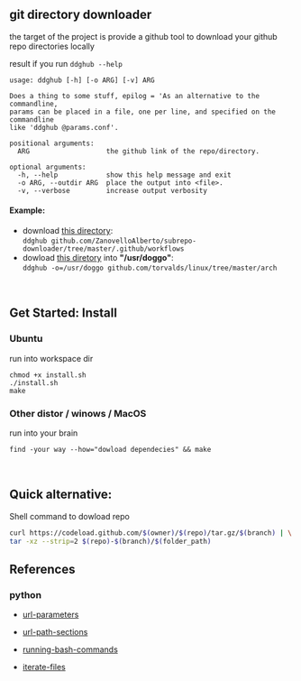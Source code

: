 ## git directory downloader
the target of the project is provide a github tool to download your github repo directories locally 

result if you run `ddghub --help`
```
usage: ddghub [-h] [-o ARG] [-v] ARG

Does a thing to some stuff, epilog = 'As an alternative to the commandline,
params can be placed in a file, one per line, and specified on the commandline
like 'ddghub @params.conf'.

positional arguments:
  ARG                   the github link of the repo/directory.

optional arguments:
  -h, --help            show this help message and exit
  -o ARG, --outdir ARG  place the output into <file>.
  -v, --verbose         increase output verbosity
```

#### Example:

- download [this directory](https://github.com/ZanovelloAlberto/subrepo-downloader/tree/master/.github/workflows): <br/>
  `ddghub github.com/ZanovelloAlberto/subrepo-downloader/tree/master/.github/workflows` 
- dowload [this diretory](https://github.com/torvalds/linux/tree/master/arch) into **"/usr/doggo"**: <br/> `ddghub -o=/usr/doggo github.com/torvalds/linux/tree/master/arch`

<br/>

## Get Started: Install

### Ubuntu
run into workspace dir

```
chmod +x install.sh
./install.sh
make
```

### Other distor / winows / MacOS

run into your brain
```
find -your way --how="dowload dependecies" && make
```
<br/>

## Quick alternative:

Shell command to dowload repo

```sh
curl https://codeload.github.com/$(owner)/$(repo)/tar.gz/$(branch) | \
tar -xz --strip=2 $(repo)-$(branch)/$(folder_path)
```


## References
### python

- [url-parameters](https://stackoverflow.com/questions/21584545)

- [url-path-sections](https://stackoverflow.com/questions/7894384/)

- [running-bash-commands](https://stackoverflow.com/questions/4256107)

- [iterate-files](https://stackoverflow.com/questions/10377998)
